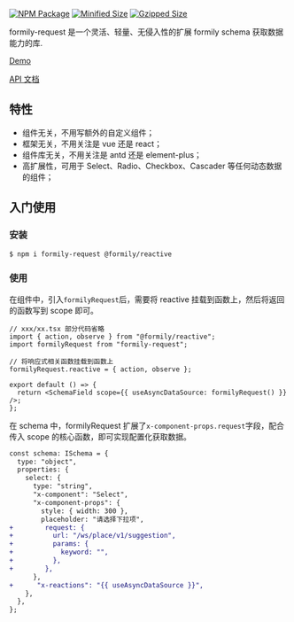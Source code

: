 [![NPM Package](https://img.shields.io/npm/v/formily-request.svg)](https://www.npmjs.org/package/formily-request)
[![Minified Size](https://img.shields.io/bundlephobia/min/formily-request.svg?label=minified)](https://bundlephobia.com/result?p=formily-request)
[![Gzipped Size](https://img.shields.io/bundlephobia/minzip/formily-request.svg?label=gzipped)](https://bundlephobia.com/result?p=formily-request)

formily-request 是一个灵活、轻量、无侵入性的扩展 formily schema 获取数据能力的库.

[Demo](https://007sair.github.io/formily-request/)

[API 文档](/docs//API.md)

## 特性

- 组件无关，不用写额外的自定义组件；
- 框架无关，不用关注是 vue 还是 react；
- 组件库无关，不用关注是 antd 还是 element-plus；
- 高扩展性，可用于 Select、Radio、Checkbox、Cascader 等任何动态数据的组件；

## 入门使用

### 安装

```sh
$ npm i formily-request @formily/reactive
```

### 使用

在组件中，引入`formilyRequest`后，需要将 reactive 挂载到函数上，然后将返回的函数写到 scope 即可。

```tsx
// xxx/xx.tsx 部分代码省略
import { action, observe } from "@formily/reactive";
import formilyRequest from "formily-request";

// 将响应式相关函数挂载到函数上
formilyRequest.reactive = { action, observe };

export default () => {
  return <SchemaField scope={{ useAsyncDataSource: formilyRequest() }} />;
};
```

在 schema 中，formilyRequest 扩展了`x-component-props.request`字段，配合传入 scope 的核心函数，即可实现配置化获取数据。

```diff
const schema: ISchema = {
  type: "object",
  properties: {
    select: {
      type: "string",
      "x-component": "Select",
      "x-component-props": {
        style: { width: 300 },
        placeholder: "请选择下拉项",
+        request: {
+          url: "/ws/place/v1/suggestion",
+          params: {
+            keyword: "",
+          },
+        },
      },
+      "x-reactions": "{{ useAsyncDataSource }}",
    },
  },
};
```
